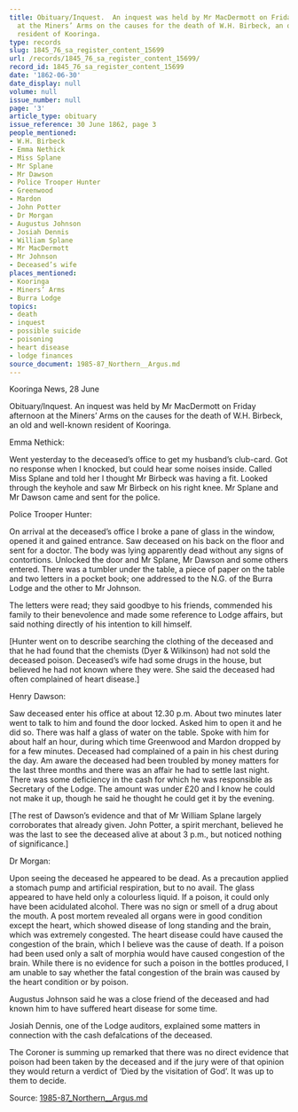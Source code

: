 ```yaml
---
title: Obituary/Inquest.  An inquest was held by Mr MacDermott on Friday afternoon
  at the Miners’ Arms on the causes for the death of W.H. Birbeck, an old and well-known
  resident of Kooringa.
type: records
slug: 1845_76_sa_register_content_15699
url: /records/1845_76_sa_register_content_15699/
record_id: 1845_76_sa_register_content_15699
date: '1862-06-30'
date_display: null
volume: null
issue_number: null
page: '3'
article_type: obituary
issue_reference: 30 June 1862, page 3
people_mentioned:
- W.H. Birbeck
- Emma Nethick
- Miss Splane
- Mr Splane
- Mr Dawson
- Police Trooper Hunter
- Greenwood
- Mardon
- John Potter
- Dr Morgan
- Augustus Johnson
- Josiah Dennis
- William Splane
- Mr MacDermott
- Mr Johnson
- Deceased’s wife
places_mentioned:
- Kooringa
- Miners’ Arms
- Burra Lodge
topics:
- death
- inquest
- possible suicide
- poisoning
- heart disease
- lodge finances
source_document: 1985-87_Northern__Argus.md
---
```


Kooringa News, 28 June

Obituary/Inquest.  An inquest was held by Mr MacDermott on Friday afternoon at the Miners’ Arms on the causes for the death of W.H. Birbeck, an old and well-known resident of Kooringa.

Emma Nethick:

Went yesterday to the deceased’s office to get my husband’s club-card.  Got no response when I knocked, but could hear some noises inside.  Called Miss Splane and told her I thought Mr Birbeck was having a fit.  Looked through the keyhole and saw Mr Birbeck on his right knee.  Mr Splane and Mr Dawson came and sent for the police.

Police Trooper Hunter:

On arrival at the deceased’s office I broke a pane of glass in the window, opened it and gained entrance.  Saw deceased on his back on the floor and sent for a doctor.  The body was lying apparently dead without any signs of contortions.  Unlocked the door and Mr Splane, Mr Dawson and some others entered.  There was a tumbler under the table, a piece of paper on the table and two letters in a pocket book; one addressed to the N.G. of the Burra Lodge and the other to Mr Johnson.

The letters were read; they said goodbye to his friends, commended his family to their benevolence and made some reference to Lodge affairs, but said nothing directly of his intention to kill himself.

[Hunter went on to describe searching the clothing of the deceased and that he had found that the chemists (Dyer & Wilkinson) had not sold the deceased poison.  Deceased’s wife had some drugs in the house, but believed he had not known where they were.  She said the deceased had often complained of heart disease.]

Henry Dawson:

Saw deceased enter his office at about 12.30 p.m.  About two minutes later went to talk to him and found the door locked.  Asked him to open it and he did so.  There was half a glass of water on the table.  Spoke with him for about half an hour, during which time Greenwood and Mardon dropped by for a few minutes.  Deceased had complained of a pain in his chest during the day.  Am aware the deceased had been troubled by money matters for the last three months and there was an affair he had to settle last night.  There was some deficiency in the cash for which he was responsible as Secretary of the Lodge.  The amount was under £20 and I know he could not make it up, though he said he thought he could get it by the evening.

[The rest of Dawson’s evidence and that of Mr William Splane largely corroborates that already given.  John Potter, a spirit merchant, believed he was the last to see the deceased alive at about 3 p.m., but noticed nothing of significance.]

Dr Morgan:

Upon seeing the deceased he appeared to be dead.  As a precaution applied a stomach pump and artificial respiration, but to no avail.  The glass appeared to have held only a colourless liquid.  If a poison, it could only have been acidulated alcohol.  There was no sign or smell of a drug about the mouth.  A post mortem revealed all organs were in good condition except the heart, which showed disease of long standing and the brain, which was extremely congested.  The heart disease could have caused the congestion of the brain, which I believe was the cause of death.  If a poison had been used only a salt of morphia would have caused congestion of the brain.  While there is no evidence for such a poison in the bottles produced, I am unable to say whether the fatal congestion of the brain was caused by the heart condition or by poison.

Augustus Johnson said he was a close friend of the deceased and had known him to have suffered heart disease for some time.

Josiah Dennis, one of the Lodge auditors, explained some matters in connection with the cash defalcations of the deceased.

The Coroner is summing up remarked that there was no direct evidence  that poison had been taken by the deceased and if the jury were of that opinion they would return a verdict of ‘Died by the visitation of God’.  It was up to them to decide.

Source: [1985-87_Northern__Argus.md](/downloads/markdown/1985-87_Northern__Argus.md)
